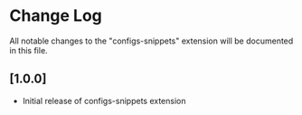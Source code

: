 # Change Log

All notable changes to the "configs-snippets" extension will be documented in this file.

## [1.0.0]

- Initial release of configs-snippets extension
